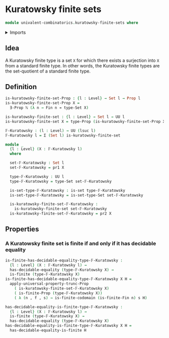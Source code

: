 # Kuratowsky finite sets

```agda
module univalent-combinatorics.kuratowsky-finite-sets where
```

<details><summary>Imports</summary>
```agda
open import foundation.decidable-equality
open import foundation.dependent-pair-types
open import foundation.existential-quantification
open import foundation.propositional-truncations
open import foundation.propositions
open import foundation.sets
open import foundation.surjective-maps
open import foundation.universe-levels
open import elementary-number-theory.natural-numbers
open import univalent-combinatorics.equality-finite-types
open import univalent-combinatorics.finite-types
open import univalent-combinatorics.image-of-maps
open import univalent-combinatorics.standard-finite-types
```
</details>

## Idea

A Kuratowsky finite type is a set `X` for which there exists a surjection into `X` from a standard finite type. In other words, the Kuratowsky finite types are the set-quotient of a standard finite type.

## Definition

```agda
is-kuratowsky-finite-set-Prop : {l : Level} → Set l → Prop l
is-kuratowsky-finite-set-Prop X =
  ∃-Prop ℕ (λ n → Fin n ↠ type-Set X)

is-kuratowsky-finite-set : {l : Level} → Set l → UU l
is-kuratowsky-finite-set X = type-Prop (is-kuratowsky-finite-set-Prop X)

𝔽-Kuratowsky : (l : Level) → UU (lsuc l)
𝔽-Kuratowsky l = Σ (Set l) is-kuratowsky-finite-set

module _
  {l : Level} (X : 𝔽-Kuratowsky l)
  where

  set-𝔽-Kuratowsky : Set l
  set-𝔽-Kuratowsky = pr1 X

  type-𝔽-Kuratowsky : UU l
  type-𝔽-Kuratowsky = type-Set set-𝔽-Kuratowsky

  is-set-type-𝔽-Kuratowsky : is-set type-𝔽-Kuratowsky
  is-set-type-𝔽-Kuratowsky = is-set-type-Set set-𝔽-Kuratowsky

  is-kuratowsky-finite-set-𝔽-Kuratowsky :
    is-kuratowsky-finite-set set-𝔽-Kuratowsky
  is-kuratowsky-finite-set-𝔽-Kuratowsky = pr2 X
```

## Properties

### A Kuratowsky finite set is finite if and only if it has decidable equality

```agda
is-finite-has-decidable-equality-type-𝔽-Kuratowsky :
  {l : Level} (X : 𝔽-Kuratowsky l) →
  has-decidable-equality (type-𝔽-Kuratowsky X) →
  is-finite (type-𝔽-Kuratowsky X)
is-finite-has-decidable-equality-type-𝔽-Kuratowsky X H =
  apply-universal-property-trunc-Prop
    ( is-kuratowsky-finite-set-𝔽-Kuratowsky X)
    ( is-finite-Prop (type-𝔽-Kuratowsky X))
    ( λ (n , f , s) → is-finite-codomain (is-finite-Fin n) s H)

has-decidable-equality-is-finite-type-𝔽-Kuratowsky :
  {l : Level} (X : 𝔽-Kuratowsky l) →
  is-finite (type-𝔽-Kuratowsky X) →
  has-decidable-equality (type-𝔽-Kuratowsky X)
has-decidable-equality-is-finite-type-𝔽-Kuratowsky X H =
  has-decidable-equality-is-finite H
```
